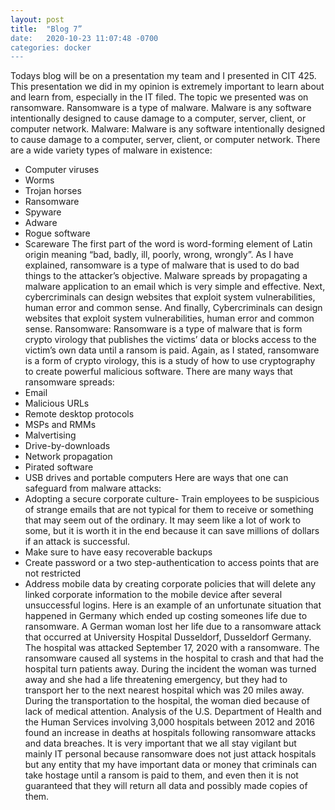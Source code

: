 ```yaml
---
layout: post
title:  "Blog 7”
date:   2020-10-23 11:07:48 -0700
categories: docker
---
```


Todays blog will be on a presentation my team and I  presented in CIT 425. This presentation we did in my opinion is extremely important to learn about and learn from, especially in the IT filed. The topic we presented was on ransomware. Ransomware is a type of malware. Malware is any software intentionally designed to cause damage to a computer, server, client, or computer network. Malware:
Malware is any software intentionally designed to cause damage to a computer, server, client, or computer network. There are a wide variety types of malware in existence:
* Computer viruses        
* Worms
* Trojan horses
* Ransomware
* Spyware
* Adware
* Rogue software
* Scareware
The first part of the word is word-forming element of Latin origin meaning “bad, badly, ill, poorly, wrong, wrongly”. As I have explained, ransomware is a type of malware that is used to do bad things to the attacker’s objective. 
Malware spreads by propagating a malware application to an email which is very simple and effective. Next, cybercriminals can design websites that exploit system vulnerabilities, human error and common sense. And finally, Cybercriminals can design websites that exploit system vulnerabilities, human error and common sense.
Ransomware:
Ransomware is a type of malware that is form crypto virology that publishes the victims’ data or blocks access to the victim’s own data until a ransom is paid. Again, as I stated, ransomware is a form of crypto virology, this is a study of how to use cryptography to create powerful malicious software. 
There are many ways that ransomware spreads:
* Email
* Malicious URLs
* Remote desktop protocols
* MSPs and RMMs
* Malvertising
* Drive-by-downloads
* Network propagation
* Pirated software
* USB drives and portable computers
Here are ways that one can safeguard from malware attacks:
* Adopting a secure corporate culture- Train employees to be suspicious of strange emails that are not typical for them to receive or something that may seem out of the ordinary. It may seem like a lot of work to some, but it is worth it in the end because it can save millions of dollars if an attack is successful. 
* Make sure to have easy recoverable backups
* Create password or a two step-authentication to access points that are not restricted
* Address mobile data by creating corporate policies that will delete any linked corporate information to the mobile device after several unsuccessful logins.
Here is an example of an unfortunate situation that happened in Germany which ended up costing someones life due to ransomware. A German woman lost her life due to a ransomware attack that occurred at University Hospital Dusseldorf, Dusseldorf Germany. The hospital was attacked September 17, 2020 with a ransomware. The ransomware caused all systems in the hospital to crash and that had the hospital turn patients away. During the incident the woman was turned away and she had a life threatening emergency, but they had to transport her to the next nearest hospital which was 20 miles away. During the transportation to the hospital, the woman died because of lack of medical attention. Analysis of the U.S. Department of Health and the Human Services involving 3,000 hospitals between 2012 and 2016 found an increase in deaths at hospitals following ransomware attacks and data breaches. It is very important that we all stay vigilant but mainly IT personal because ransomware does not just attack hospitals but any entity that my have important data or money that criminals can take hostage until a ransom is paid to them, and even then it is not guaranteed that they will return all data and possibly made copies of them. 
